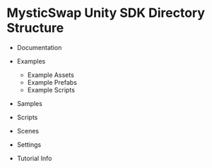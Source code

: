 # MysticSwap Unity SDK Directory Structure

* Documentation

* Examples
    - Example Assets
    - Example Prefabs
    - Example Scripts

* Samples

* Scripts

* Scenes

* Settings

* Tutorial Info
